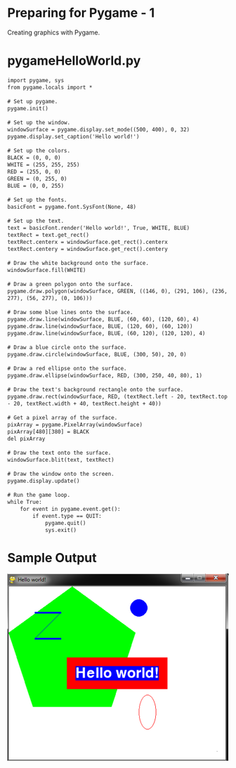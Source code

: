 Preparing for Pygame - 1
========================================================
Creating graphics with Pygame.

pygameHelloWorld.py
========================================================
```Python3
import pygame, sys
from pygame.locals import *

# Set up pygame.
pygame.init()

# Set up the window.
windowSurface = pygame.display.set_mode((500, 400), 0, 32)
pygame.display.set_caption('Hello world!')

# Set up the colors.
BLACK = (0, 0, 0)
WHITE = (255, 255, 255)
RED = (255, 0, 0)
GREEN = (0, 255, 0)
BLUE = (0, 0, 255)

# Set up the fonts.
basicFont = pygame.font.SysFont(None, 48)

# Set up the text.
text = basicFont.render('Hello world!', True, WHITE, BLUE)
textRect = text.get_rect()
textRect.centerx = windowSurface.get_rect().centerx
textRect.centery = windowSurface.get_rect().centery

# Draw the white background onto the surface.
windowSurface.fill(WHITE)

# Draw a green polygon onto the surface.
pygame.draw.polygon(windowSurface, GREEN, ((146, 0), (291, 106), (236, 277), (56, 277), (0, 106)))

# Draw some blue lines onto the surface.
pygame.draw.line(windowSurface, BLUE, (60, 60), (120, 60), 4)
pygame.draw.line(windowSurface, BLUE, (120, 60), (60, 120))
pygame.draw.line(windowSurface, BLUE, (60, 120), (120, 120), 4)

# Draw a blue circle onto the surface.
pygame.draw.circle(windowSurface, BLUE, (300, 50), 20, 0)

# Draw a red ellipse onto the surface.
pygame.draw.ellipse(windowSurface, RED, (300, 250, 40, 80), 1)

# Draw the text's background rectangle onto the surface.
pygame.draw.rect(windowSurface, RED, (textRect.left - 20, textRect.top - 20, textRect.width + 40, textRect.height + 40))

# Get a pixel array of the surface.
pixArray = pygame.PixelArray(windowSurface)
pixArray[480][380] = BLACK
del pixArray

# Draw the text onto the surface.
windowSurface.blit(text, textRect)

# Draw the window onto the screen.
pygame.display.update()

# Run the game loop.
while True:
    for event in pygame.event.get():
        if event.type == QUIT:
            pygame.quit()
            sys.exit()

```

Sample Output
========================================================
![Sample output Pygame HelloWorld](https://github.com/nihathalici/Invent-with-Python/blob/main/Preparing-for-Pygame-1/screenshot_pygamehelloworld.PNG)
